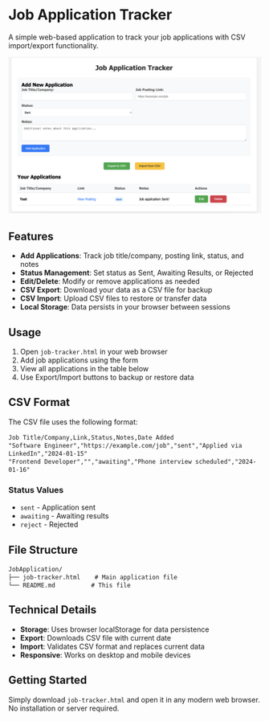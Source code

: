# Job Application Tracker

A simple web-based application to track your job applications with CSV import/export functionality.

![Application UI](ui.png)

## Features

- **Add Applications**: Track job title/company, posting link, status, and notes
- **Status Management**: Set status as Sent, Awaiting Results, or Rejected
- **Edit/Delete**: Modify or remove applications as needed
- **CSV Export**: Download your data as a CSV file for backup
- **CSV Import**: Upload CSV files to restore or transfer data
- **Local Storage**: Data persists in your browser between sessions

## Usage

1. Open `job-tracker.html` in your web browser
2. Add job applications using the form
3. View all applications in the table below
4. Use Export/Import buttons to backup or restore data

## CSV Format

The CSV file uses the following format:

```csv
Job Title/Company,Link,Status,Notes,Date Added
"Software Engineer","https://example.com/job","sent","Applied via LinkedIn","2024-01-15"
"Frontend Developer","","awaiting","Phone interview scheduled","2024-01-16"
```

### Status Values
- `sent` - Application sent
- `awaiting` - Awaiting results  
- `reject` - Rejected

## File Structure

```
JobApplication/
├── job-tracker.html    # Main application file
└── README.md          # This file
```

## Technical Details

- **Storage**: Uses browser localStorage for data persistence
- **Export**: Downloads CSV file with current date
- **Import**: Validates CSV format and replaces current data
- **Responsive**: Works on desktop and mobile devices

## Getting Started

Simply download `job-tracker.html` and open it in any modern web browser. No installation or server required.